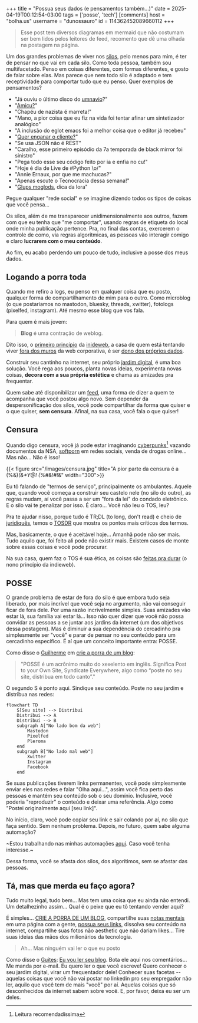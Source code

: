 +++
title = "Possua seus dados (e pensamentos também...)"
date = 2025-04-19T00:12:54-03:00
tags = ['posse', 'tech']
[comments]
host = "bolha.us"
username = "dunossauro"
id = 114362452089660112
+++

> Esse post tem diversos diagramas em mermaid que não costumam ser bem lidos pelos leitores de feed, recomento que dê uma olhada na postagem na página.

Um dos grandes problemas de viver nos [silos](https://indieweb.org/silo), pelo menos para mim, é ter de pensar no que vai em cada silo. Como toda pessoa, também sou multifacetado. Penso em coisas diferentes, com formas diferentes, e gosto de falar sobre elas. Mas parece que nem todo silo é adaptado e tem receptividade para comportar tudo que eu penso. Quer exemplos de pensamentos?

- "Já ouviu o último disco do [umnavio](https://umnavio.bandcamp.com/music)?"
- "[Amicu?](https://youtu.be/ZT0sV6PQxdw)"
- "Chapéu de nazista é marreta!"
- "Mano, a pior coisa que eu fiz na vida foi tentar afinar um sintetizador analógico"
- "A inclusão do eglot emacs foi a melhor coisa que o editor já recebeu"
- "[Quer enganar o cliente?](https://youtu.be/dtps_rOjpEE)"
- "Se usa JSON não é REST"
- "Caralho, esse primeiro episódio da 7a temporada de black mirror foi sinistro"
- "Pega todo esse seu código feito por ia e enfia no cu!"
- "Hoje é dia de Live de #Python \o/"
- "Annie Ernaux, por que me machucas?"
- "Apenas escute o Tecnocracia dessa semana!"
- "[Glups moglods](https://www.youtube.com/shorts/v_nlpMn6ZO4), dica da lora"

Pegue qualquer "rede social" e se imagine dizendo todos os tipos de coisas que você pensa...

Os silos, além de me transparecer unidimensionalmente aos outros, fazem com que eu tenha que "me comportar", usando regras de etiqueta do local onde minha publicação pertence. Pra, no final das contas, exercerem o controle de como, via regras algorítmicas, as pessoas vão interagir comigo e claro **lucrarem com o meu conteúdo**.

Ao fim, eu acabo perdendo um pouco de tudo, inclusive a posse dos meus dados.

## Logando a porra toda

Quando me refiro a logs, eu penso em qualquer coisa que eu posto, qualquer forma de compartilhamento de mim para o outro. Como microblog (o que postaríamos no mastodon, bluesky, threads, xwitter),  fotologs (pixelfed, instagram). Até mesmo esse blog que vos fala.

Para quem é mais jovem:

> **Blog** é uma contração de weblog.

Dito isso, o [primeiro princípio](https://indieweb.org/principles#Key_Principles) da [inideweb](https://indieweb.org/Main_Page-pt), a casa de quem está tentando viver [fora dos muros](https://smallweb.page/home) da web corporativa, é ser [dono dos próprios dados](https://indieweb.org/own_your_data).

Construir seu cantinho na internet, seu próprio [jardim digital](https://indieweb.org/digital_garden), é uma boa solução. Você rega aos poucos, planta novas ideias, experimenta novas coisas, **decora com a sua própria estética** e chama as amizades pra frequentar.

Quem sabe até disponibilizar um [feed](/posts/descentralizacao-de-consumo-na-internet), uma forma de dizer a quem te acompanha que você postou algo novo. Sem depender da despersonificação dos silos, você pode compartilhar da forma que quiser e o que quiser, **sem censura**. Afinal, na sua casa, você fala o que quiser!

## Censura

Quando digo censura, você já pode estar imaginando [cyberpunks](https://www.boitempoeditorial.com.br/produto/cypherpunks-152551)[^1] vazando documentos da NSA, [softporn](https://www.wired.com/story/tiktok-nsfw/) em redes sociais, venda de drogas online... Mas não... Não é isso!

[^1]: Leitura recomendadíssima

{{< figure src="/images/censura.jpg" title="A pior parte da censura é a (%&)*(&\*Y@! (%*#&!#!&" width="300">}}

Eu tô falando de "termos de serviço", principalmente os ambulantes. Aquele que, quando você começa a construir seu castelo nele (no silo do outro), as regras mudam, aí você passa a ser um "fora da lei" do condado eletrônico. E o silo vai te penalizar por isso. É claro... Você não leu o TOS, leu?

Pra te ajudar nisso, porque tudo é TR;DL (to long, don't read) e cheio de [juridiquês](https://pt.wikipedia.org/wiki/Juridiqu%C3%AAs), temos o [TOSDR](https://tosdr.org/) que mostra os pontos mais críticos dos termos.

Mas, basicamente, o que é aceitável hoje... Amanhã pode não ser mais. Tudo aquilo que, foi feito ali pode não existir mais. Existem casos de monte sobre essas coisas e você pode procurar.

Na sua casa, quem faz o TOS é sua ética, as coisas são [feitas pra durar](https://indieweb.org/longevity) (o nono princípio da indieweb).

## POSSE

O grande problema de estar de fora do silo é que embora tudo seja liberado, por mais incrível que você seja no argumento, não vai conseguir ficar de fora dele. Por uma razão incrivelmente simples. Suas amizades vão estar lá, sua família vai estar lá... Isso não quer dizer que você não possa convidar as pessoas a se juntar aos jardins da internet (um dos objetivos dessa postagem). Mas é diminuir a sua dependência do cercadinho pra simplesmente ser "você" e parar de pensar no seu conteúdo para um cercadinho específico. É aí que um conceito importante entra: POSSE.

Como disse o [Guilherme](https://www.gmgall.net/) em [crie a porra de um blog](https://crieaporradeum.blog/#tenha-a-posse-da-porra-toda):

> "POSSE é um acrônimo muito do xexelento em inglês. Significa Post to your Own Site, Syndicate Everywhere, algo como “poste no seu site, distribua em todo canto”."

O segundo S é ponto aqui. Sindique seu conteúdo. Poste no seu jardim e distribua nas redes:

```mermaid
flowchart TD
	S[Seu site] --> Distribui
	Distribui --> A
	Distribui --> B
	subgraph A["No lado bom da web"]
	    Mastodon
		Pixelfed
		Pleroma
	end
	subgraph B["No lado mal web"]
		Xwitter	
		Instagram
		Facebook
	end
```

Se suas publicações tiverem links permanentes, você pode simplesmente enviar eles nas redes e falar "Olha aqui...", assim você fica perto das pessoas e mantém seu conteúdo sob o seu domínio. Inclusive, você poderia "reproduzir" o conteúdo e deixar uma referência. Algo como "Postei originalmente aqui [seu link]".

No início, claro, você pode copiar seu link e sair colando por aí, no silo que faça sentido. Sem nenhum problema. Depois, no futuro, quem sabe alguma automação?

~Estou trabalhando nas minhas automações [aqui](https://codeberg.org/dunossauro/sociopyta). Caso você tenha interesse.~

Dessa forma, você se afasta dos silos, dos algorítimos, sem se afastar das pessoas.


## Tá, mas que merda eu faço agora?

Tudo muito legal, tudo bem... Mas tem uma coisa que eu ainda não entendi. Um detalhezinho assim... Qual é o peixe que eu tô tentando vender aqui?

É simples... [CRIE A PORRA DE UM BLOG](https://crieaporradeum.blog), compartilhe suas [notas mentais](https://indieweb.org/note) em uma página com a gente, [possua seus links](https://indieweb.org/own_your_links), dissolva seu conteúdo na internet, compartilhe suas fotos não aesthetic que não dariam likes... Tire suas ideias das mãos dos milionários da tecnologia.

> Ah... Mas ninguém vai ler o que eu posto

Como disse o [Guites](https://guites.bearblog.dev/blog/): [Eu vou ler seu blog](https://guites.dev/eu-vou-ler-seu-blog/). Bota ele aqui nos comentários... Me manda por e-mail. Eu quero ler o que você escreve! Quero conhecer o seu jardim digital, virar um frequentador dele! Conhecer suas facetas -- aquelas coisas que você não vai postar no linkedin pro seu empregador não ler, aquilo que você tem de mais "você" por aí. Aquelas coisas que só desconhecidos da internet sabem sobre você. E, por favor, deixa eu ser um deles.
